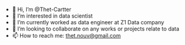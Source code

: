 - 👋 Hi, I’m @Thet-Cartter
- 👀 I’m interested in data scientist
- 🌱 I’m currently worked as data engineer at Z1 Data company
- 💞️ I’m looking to collaborate on any works or projects relate to data
- 📫 How to reach me: thet.nouv@gmail.com

<!---
Thet-Cartter/Thet-Cartter is a ✨ special ✨ repository because its `README.md` (this file) appears on your GitHub profile.
You can click the Preview link to take a look at your changes.
--->
